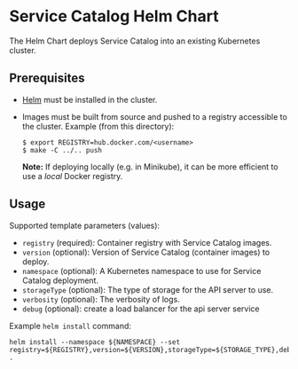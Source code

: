 # Service Catalog Helm Chart

The Helm Chart deploys Service Catalog into an existing Kubernetes cluster.

## Prerequisites

  - [Helm](https://github.com/kubernetes/helm) must be installed in the cluster.
  - Images must be built from source and pushed to a registry accessible to
    the cluster. Example (from this directory):

    ```
    $ export REGISTRY=hub.docker.com/<username>
    $ make -C ../.. push
    ```

    __Note:__ If deploying locally (e.g. in Minikube), it can be more efficient
    to use a _local_ Docker registry.

## Usage

Supported template parameters (values):

  - `registry`  (required): Container registry with Service Catalog images.
  - `version`   (optional): Version of Service Catalog (container images) to deploy.
  - `namespace` (optional): A Kubernetes namespace to use for Service Catalog deployment.
  - `storageType` (optional): The type of storage for the API server to use.
  - `verbosity` (optional): The verbosity of logs.
  - `debug` (optional): create a load balancer for the api server service

Example `helm install` command:

```console
helm install --namespace ${NAMESPACE} --set registry=${REGISTRY},version=${VERSION},storageType=${STORAGE_TYPE},debug=${DEBUG} .
```

